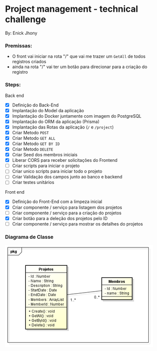 # Project management - technical challenge

By: Enick Jhony

### Premissas:

- O front vai iniciar na rota "/" que vai me trazer um `GetAll` de todos registros criados
- ainda na rota "/" vai ter um botão para direcionar para a criação do registro

### Steps:
Back end
- [x] Definição do Back-End
- [x] Implantação do Model da aplicação
- [x] Implantação do Docker juntamente com imagem do PostgreSQL
- [x] Implantação do ORM da aplicação (Prisma)
- [x] Implantação das Rotas da aplicação (`/` e `/project`)
- [x] Criar Metodo `POST`
- [x] Criar Metodo `GET ALL`
- [x] Criar Metodo `GET BY ID`
- [x] Criar Metodo `DELETE`
- [x] Criar Seed dos membros iniciais
- [x] Liberar CORS para receber solicitações do Frontend
- [ ] Criar scripts para iniciar o projeto
- [ ] Criar unico scripts para iniciar todo o projeto
- [ ] Criar Validação dos campos junto ao banco e backend
- [ ] Criar testes unitários

Front end
- [x] Definição do Front-End com a limpeza inicial
- [x] Criar componente / serviço para listagem dos projetos
- [ ] Criar componente / serviço para a criação do projetos
- [x] Criar botão para a deleção dos projetos pelo ID
- [ ] Criar componente / serviço para mostrar os detalhes do projetos

### Diagrama de Classe

![Diagrama de classe](./.github/ClassDiagram.png)